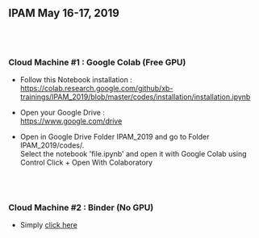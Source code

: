 

## IPAM May 16-17, 2019

<br><br>


### Cloud Machine #1 : Google Colab (Free GPU)

* Follow this Notebook installation :<br>
https://colab.research.google.com/github/xb-trainings/IPAM_2019/blob/master/codes/installation/installation.ipynb

* Open your Google Drive :<br>
https://www.google.com/drive

* Open in Google Drive Folder IPAM_2019 and go to Folder IPAM_2019/codes/.<br>
Select the notebook 'file.ipynb' and open it with Google Colab using Control Click + Open With Colaboratory



<br><br>

### Cloud Machine #2 : Binder (No GPU)

* Simply [click here]

[Click here]: https://mybinder.org/v2/gh/xb-trainings/IPAM_2019/master


<br><br><br><br><br><br>